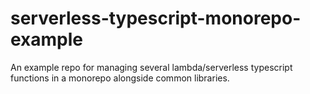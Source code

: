 # serverless-typescript-monorepo-example
An example repo for managing several lambda/serverless typescript functions in a monorepo alongside common libraries. 
